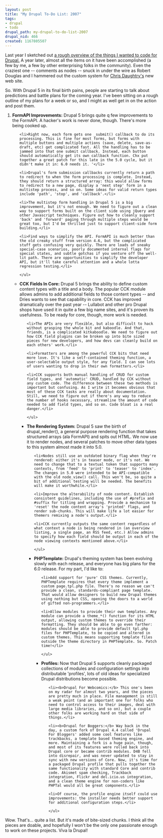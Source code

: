 ```yaml
--- 
layout: post
title: "My Drupal To-Do List: 2007"
tags: 
- drupal
- todo
drupal_path: my-drupal-to-do-list-2007
drupal_nid: 466
created: 1167805507
---
```

Last year I sketched out <a href="http://jeff.viapositiva.net/archives/2005/11/my_drupal_to_do.html">a rough overview of the things I wanted to code for Drupal.</a> A year later, almost all the items on it have been accomplished (a few by me, a few by other enterprising folks in the community). Even the craziest one -- comments as nodes -- snuck in under the wire as Robert Douglas and I hammered out the custom system for <a href="http://www.daughtryofficial.com">Chris Daughtry's</a> new web site.



So. With Drupal 5 in its final birth pains, people are starting to talk about predictions and battle plans for the coming year. I've been sitting on a rough outline of my plans for a week or so, and I might as well get in on the action and post them.

<ol>

  <li><b>FormAPI Improvements:</b> Drupal 5 brings quite q few improvements to the FormAPI. A hacker's work is never done, though. There's more being cooked up.<ul>

    <li>Right now, each form gets one _submit() callback to do its processing. This is fine for most forms, but forms with multiple buttons and multiple actions (save, delete, save-as-draft, etc) get complicated fast. All the handling has to be jammed into that one submit callback. Instead, each button should automatically get its own callback function. Chx put together a great patch for this late in the 5.0 cycle, but it didn't make it in: 6.0 needs it. '</li>

    <li>Drupal's form submission callbacks currently return a path to redirect to when the form processing is complete. Instead, they should return a structured array: this would allow forms to redirect to a new page, display a 'next step' form in a multistep process, and so on. Some ideas for valid return types include 'path', 'stop', and 'callback'.</li>

    <li>The multistep form handling in Drupal 5 is a big improvement, but it's not enough. We need to figure out a clean way to support forms built on the client side using jQuery and other Javascript techniques. Figure out how to cleanly support 'back' and 'forward' paging through multiple steps would be great too, but I'd be thrilled just to support client-side form building.</li>

    <li>Find ways to simplify the API. FormAPI is much better than the old creaky stuff from version 4.6, but the complicated stuff gets confusing very quickly. There are loads of sneaky special-case scenarios, poorly documented internal flags for special states, and subtle gotchas if you venture off the well-lit path. There are opportunities to simplify the developer API, but it'll take careful attention and a whole lotta regression testing.</li>

    </ul>

  </li>

  <li><b>CCK Fields In Core:</b> Drupal 5 brings the ability to define custom content types with a title and a body. The popular CCK module allows admins to add additional fields to those content types -- and Dries wants to see that capability in core. CCK has improved dramatically over the past year -- Lullabot and other pro Drupal shops have used it in quite a few big name sites, and it's proven its usefulness. To be ready for core, though, more work is needed.<ul>

    <li>The APIs are very flexible, but also difficult to hack without grasping the whole kit and kaboodle. And that, friends, is a complicated kitkaboodle. We need to figure out how CCK field plugins can be broken up into bite sized pieces for new developers, and how devs can cleanly build on each others' work.</li>

    <li>Formatters are among the powerful CCK bits that need more love. It's like a self-contained theming function, a user-selectable output style, for any field. I can see lots of users wanting to drop in their own formatters.</li>

    <li>CCK supports both manual handling of CRUD for custom field types, and 'automatic' CRUD, handled by CCK without any custom code. The difference between these two methods is important but confusing. As I write it becomes obvious that most of these CCK tasks are really about documentation. Still, we need to figure out if there's any way to reduce the number of hooks necessary, streamline the amount of code needed to add field types, and so on. Code bloat is a real danger.</li>

    </ul>

  </li>

  <li><b>The Rendering System:</b> Drupal 5 saw the birth of drupal_render(), a general purpose rendering function that takes structured arrays (ala FormAPI) and spits out HTML. We now use it to render nodes, and several patches to move other data types to this system almost made it into 5.0.<ul>

    <li>Nodes still use an outdated binary flag when they're rendered: either it's in teaser mode, or it's not. We need to change that to a textual token that supports many contexts, from 'feed' to 'print' to 'teaser' to 'index'. The changes in 5.0 were intended to be API-compatible with the old node_view() call. This won't be, so quite a bit of additional testing will be needed. The benefits will make it worthwhile.</li>

    <li>Improve the alterability of node content. Establish consistent guidelines, including the use of #prefix and #suffix for titling and wrapping. Provide a mechanism to 'reset' the node content array's 'printed' flags, and render sub-chunks. This will make life a lot easier for themers remixing a node's output.</li>

    <li>CCK currently outputs the same content regardless of what context a node is being rendered in (an overview listing, a single page, an RSS feed, etc.) Allow admins to specify how each field should be output in each of the node viewing contexts mentioned above.</li>

    </ul>

  </li>

  <li><b>PHPTemplate:</b> Drupal's theming system has been evolving slowly with each release, and everyone has big plans for the 6.0 release. For my part, I'd like to:<ul>

    <li>Add support for 'pure' CSS themes. Currently, PHPTemplate requires that every theme implement a custom page.tpl.php file. There's no reason we can't provide a clean, standards-compliant page template. That would allow designers to build new Drupal themes using nothing but CSS, opening the doors to a world of gifted non-programmers.</li>

    <li>Allow modules to provide their own templates. Any module can provide a theme_*() function for its HTML output, allowing custom themes to override their formatting. They should be able to go even farther: modules should be able to provide default tpl.php files for PHPTemplate, to be copied and altered in custom themes. This means supporting template files outside the theme directory in PHPTemplate. So. Patch time!</li>

    </ul>

  </li>

  <li><b>Profiles:</b> Now that Drupal 5 supports cleanly packaged collections of modules and configuration settings into distributable 'profiles', lots of old ideas for specialized Drupal distributions become possible.<ul>

    <li><b>Drupal For Webcomics:</b> This one's been on my radar for almost two years, and the pieces are pretty much in place. File management is still a weak point (and an important one for folks who need to control access to their images, deal with large media libraries, and so on), but a couple other folks are working hard on that side of things.</li>

    <li><b>Drupal for Boggers:</b> Way back in the day, a custom fork of Drupal 4.4 called 'Drupal For Bloggers' added some cool features like trackbacks, a template based theming engine, and more. Maintaining a fork is a huge pain, though, and most of its features were rolled back into Drupal core or became contrib modules. D4B fell into disrepair, and was never updated to stay in sync with new versions of Core. Now, it's time for a packaged Drupal profile that pulls together the same functionality with standard Core and contrib code. Akismet spam checking, Trackback integration, Flickr and del.icio.us integration, and a clean theme engine for non-coders like PHPTal would all be great components.</li>

    <li>Of course, the profile engine itself could use improvements: the installer needs better support for additional configuration steps.</li>

    </ul>

  </li>

</ol>

Wow. That's... quite a list. But it's made of bite-sized chunks. I think all the pieces are doable, and hopefully I won't be the only one passionate enough to work on these projects. Viva la Drupal!
